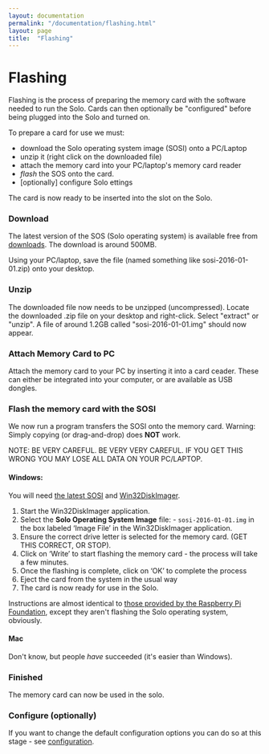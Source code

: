 ```yaml
---
layout: documentation
permalink: "/documentation/flashing.html"
layout: page
title:  "Flashing"
---
```

  
# Flashing

Flashing is the process of preparing the memory card with the software
needed to run the Solo.  Cards can then optionally be "configured"
before being plugged into the Solo and turned on.

To prepare a card for use we must:

* download the Solo operating system image (SOSI) onto a PC/Laptop
* unzip it (right click on the downloaded file)
* attach the memory card into your PC/laptop's memory card reader
* *flash* the SOS onto the card.
* [optionally] configure Solo ettings

The card is now ready to be inserted into the slot on the Solo.

### Download

The latest version of the SOS (Solo operating system) is available
free from [downloads](/downloads.html).  The download is
around 500MB.

Using your PC/laptop, save the file (named something like
sosi-2016-01-01.zip) onto your desktop.

### Unzip

The downloaded file now needs to be unzipped (uncompressed).  Locate
the downloaded .zip file on your desktop and right-click.  Select
"extract" or "unzip".  A file of around 1.2GB called
"sosi-2016-01-01.img" should now appear.


### Attach Memory Card to PC

Attach the memory card to your PC by inserting it into a card ceader.
These can either be integrated into your computer, or are available as
USB dongles.

### Flash the memory card with the SOSI

We now run a program transfers the SOSI onto the memory card. Warning:
Simply copying (or drag-and-drop) does **NOT** work.

NOTE: BE VERY CAREFUL.  BE VERY VERY CAREFUL.  IF YOU GET THIS WRONG YOU MAY
LOSE ALL DATA ON YOUR PC/LAPTOP. 

#### Windows:

You will need [the latest SOSI](/downloads.html) and [Win32DiskImager](http://sourceforge.net/projects/win32diskimager/).  

1. Start the Win32DiskImager application.
1. Select the **Solo Operating System Image** file: - `sosi-2016-01-01.img` in the box labeled ‘Image File’ in the Win32DiskImager application.
1. Ensure the correct drive letter is selected for the memory card. (GET THIS CORRECT, OR STOP).
1. Click on ‘Write’ to start flashing the memory card - the process will take a few minutes.
1. Once the flashing is complete, click on ‘OK’ to complete the process
1. Eject the card from the system in the usual way
1. The card is now ready for use in the Solo.

Instructions are almost identical to [those provided by the Raspberry
Pi
Foundation](https://www.raspberrypi.org/documentation/installation/installing-images/windows.md),
except they aren't flashing the Solo operating system, obviously.

#### Mac

Don't know, but people _have_ succeeded (it's easier than Windows).

### Finished

The memory card can now be used in the solo.


### Configure (optionally)

If you want to change the default configuration options you can do so
at this stage - see [configuration](configuration.html).
